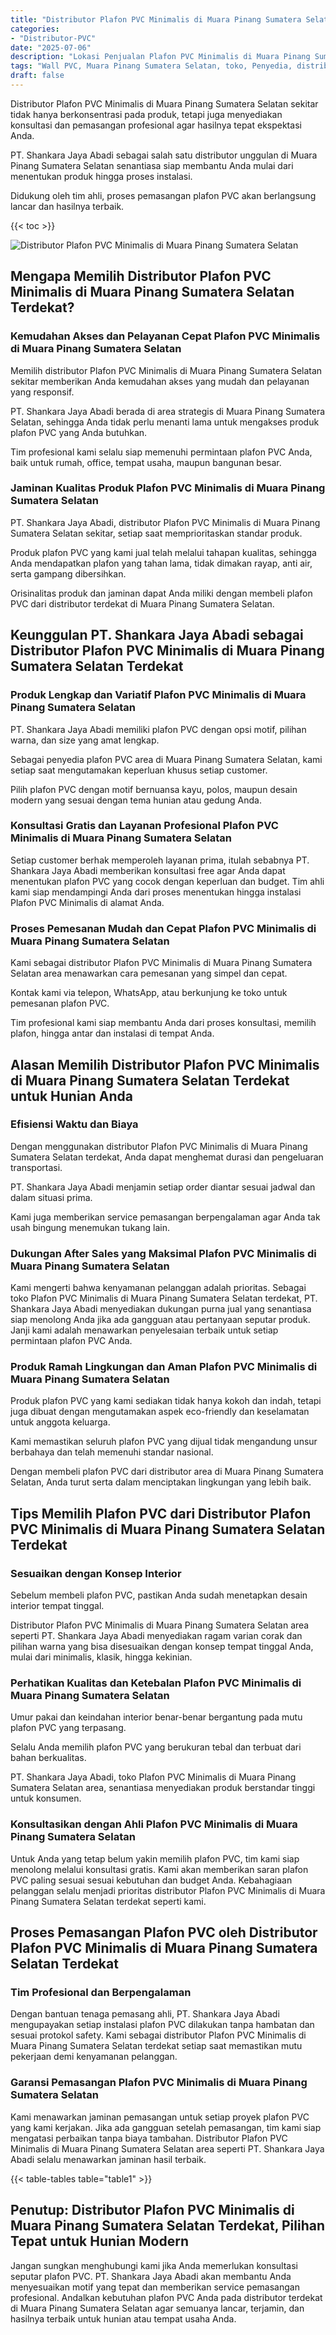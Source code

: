 ```yaml
---
title: "Distributor Plafon PVC Minimalis di Muara Pinang Sumatera Selatan"
categories: 
- "Distributor-PVC"
date: "2025-07-06"
description: "Lokasi Penjualan Plafon PVC Minimalis di Muara Pinang Sumatera Selatan bagi hunian, perkantoran, serta ritel. Produk berkualitas, variasi motif, variasi warna elegan, dengan layanan pemasangan dikerjakan oleh teknisi berpengalaman serta jaminan resmi!|Layanan penjualan Plafon PVC Minimalis di Muara Pinang Sumatera Selatan bagi kebutuhan hunian, kantor, maupun gerai, dengan material unggulan dan instalasi oleh tim ahli serta jaminan resmi.|Alternatif Plafon PVC Minimalis di Muara Pinang Sumatera Selatan yang andal untuk hunian, perkantoran, serta gerai, dengan produk berkualitas dan instalasi ditangani oleh teknisi ahli dan kepastian resmi.|Distribusi Plafon PVC Minimalis di Muara Pinang Sumatera Selatan untuk rumah, kantor, serta gerai, dengan panel berkualitas dan pemasangan dikerjakan oleh tenaga ahli profesional, dilengkapi beserta kepastian resmi.}"
tags: "Wall PVC, Muara Pinang Sumatera Selatan, toko, Penyedia, distributor"
draft: false
---
```


Distributor Plafon PVC Minimalis di Muara Pinang Sumatera Selatan sekitar tidak hanya berkonsentrasi pada produk, tetapi juga menyediakan konsultasi dan pemasangan profesional agar hasilnya tepat ekspektasi Anda.

PT. Shankara Jaya Abadi sebagai salah satu distributor unggulan di Muara Pinang Sumatera Selatan senantiasa siap membantu Anda mulai dari menentukan produk hingga proses instalasi.

Didukung oleh tim ahli, proses pemasangan plafon PVC akan berlangsung lancar dan hasilnya terbaik.

{{< toc >}}

![Distributor Plafon PVC Minimalis di Muara Pinang Sumatera Selatan](/images/Distributor-PVC/Distributor-Plafon-PVC-Minimalis-di-Muara-Pinang-Sumatera-Selatan.png)


## Mengapa Memilih Distributor Plafon PVC Minimalis di Muara Pinang Sumatera Selatan Terdekat?

### Kemudahan Akses dan Pelayanan Cepat Plafon PVC Minimalis di Muara Pinang Sumatera Selatan

Memilih distributor Plafon PVC Minimalis di Muara Pinang Sumatera Selatan sekitar memberikan Anda kemudahan akses yang mudah dan pelayanan yang responsif.

PT. Shankara Jaya Abadi berada di area strategis di Muara Pinang Sumatera Selatan, sehingga Anda tidak perlu menanti lama untuk mengakses produk plafon PVC yang Anda butuhkan.

Tim profesional kami selalu siap memenuhi permintaan plafon PVC Anda, baik untuk rumah, office, tempat usaha, maupun bangunan besar.

### Jaminan Kualitas Produk Plafon PVC Minimalis di Muara Pinang Sumatera Selatan

PT. Shankara Jaya Abadi, distributor Plafon PVC Minimalis di Muara Pinang Sumatera Selatan sekitar, setiap saat memprioritaskan standar produk.

Produk plafon PVC yang kami jual telah melalui tahapan kualitas, sehingga Anda mendapatkan plafon yang tahan lama, tidak dimakan rayap, anti air, serta gampang dibersihkan.

Orisinalitas produk dan jaminan dapat Anda miliki dengan membeli plafon PVC dari distributor terdekat di Muara Pinang Sumatera Selatan.

## Keunggulan PT. Shankara Jaya Abadi sebagai Distributor Plafon PVC Minimalis di Muara Pinang Sumatera Selatan Terdekat

### Produk Lengkap dan Variatif Plafon PVC Minimalis di Muara Pinang Sumatera Selatan

PT. Shankara Jaya Abadi memiliki plafon PVC dengan opsi motif, pilihan warna, dan size yang amat lengkap.

Sebagai penyedia plafon PVC area di Muara Pinang Sumatera Selatan, kami setiap saat mengutamakan keperluan khusus setiap customer.

Pilih plafon PVC dengan motif bernuansa kayu, polos, maupun desain modern yang sesuai dengan tema hunian atau gedung Anda.

### Konsultasi Gratis dan Layanan Profesional Plafon PVC Minimalis di Muara Pinang Sumatera Selatan

Setiap customer berhak memperoleh layanan prima, itulah sebabnya PT. Shankara Jaya Abadi memberikan konsultasi free agar Anda dapat menentukan plafon PVC yang cocok dengan keperluan dan budget. Tim ahli kami siap mendampingi Anda dari proses menentukan hingga instalasi Plafon PVC Minimalis di alamat Anda.

### Proses Pemesanan Mudah dan Cepat Plafon PVC Minimalis di Muara Pinang Sumatera Selatan

Kami sebagai distributor Plafon PVC Minimalis di Muara Pinang Sumatera Selatan area menawarkan cara pemesanan yang simpel dan cepat.

Kontak kami via telepon, WhatsApp, atau berkunjung ke toko untuk pemesanan plafon PVC.

Tim profesional kami siap membantu Anda dari proses konsultasi, memilih plafon, hingga antar dan instalasi di tempat Anda.

## Alasan Memilih Distributor Plafon PVC Minimalis di Muara Pinang Sumatera Selatan Terdekat untuk Hunian Anda

### Efisiensi Waktu dan Biaya

Dengan menggunakan distributor Plafon PVC Minimalis di Muara Pinang Sumatera Selatan terdekat, Anda dapat menghemat durasi dan pengeluaran transportasi.

PT. Shankara Jaya Abadi menjamin setiap order diantar sesuai jadwal dan dalam situasi prima.

Kami juga memberikan service pemasangan berpengalaman agar Anda tak usah bingung menemukan tukang lain.

### Dukungan After Sales yang Maksimal Plafon PVC Minimalis di Muara Pinang Sumatera Selatan

Kami mengerti bahwa kenyamanan pelanggan adalah prioritas. Sebagai toko Plafon PVC Minimalis di Muara Pinang Sumatera Selatan terdekat, PT. Shankara Jaya Abadi menyediakan dukungan purna jual yang senantiasa siap menolong Anda jika ada gangguan atau pertanyaan seputar produk. Janji kami adalah menawarkan penyelesaian terbaik untuk setiap permintaan plafon PVC Anda.

### Produk Ramah Lingkungan dan Aman Plafon PVC Minimalis di Muara Pinang Sumatera Selatan

Produk plafon PVC yang kami sediakan tidak hanya kokoh dan indah, tetapi juga dibuat dengan mengutamakan aspek eco-friendly dan keselamatan untuk anggota keluarga.

Kami memastikan seluruh plafon PVC yang dijual tidak mengandung unsur berbahaya dan telah memenuhi standar nasional.

Dengan membeli plafon PVC dari distributor area di Muara Pinang Sumatera Selatan, Anda turut serta dalam menciptakan lingkungan yang lebih baik.

## Tips Memilih Plafon PVC dari Distributor Plafon PVC Minimalis di Muara Pinang Sumatera Selatan Terdekat

### Sesuaikan dengan Konsep Interior

Sebelum membeli plafon PVC, pastikan Anda sudah menetapkan desain interior tempat tinggal.

Distributor Plafon PVC Minimalis di Muara Pinang Sumatera Selatan area seperti PT. Shankara Jaya Abadi menyediakan ragam varian corak dan pilihan warna yang bisa disesuaikan dengan konsep tempat tinggal Anda, mulai dari minimalis, klasik, hingga kekinian.

### Perhatikan Kualitas dan Ketebalan Plafon PVC Minimalis di Muara Pinang Sumatera Selatan

Umur pakai dan keindahan interior benar-benar bergantung pada mutu plafon PVC yang terpasang.

Selalu Anda memilih plafon PVC yang berukuran tebal dan terbuat dari bahan berkualitas.

PT. Shankara Jaya Abadi, toko Plafon PVC Minimalis di Muara Pinang Sumatera Selatan area, senantiasa menyediakan produk berstandar tinggi untuk konsumen.

### Konsultasikan dengan Ahli Plafon PVC Minimalis di Muara Pinang Sumatera Selatan

Untuk Anda yang tetap belum yakin memilih plafon PVC, tim kami siap menolong melalui konsultasi gratis. Kami akan memberikan saran plafon PVC paling sesuai sesuai kebutuhan dan budget Anda. Kebahagiaan pelanggan selalu menjadi prioritas distributor Plafon PVC Minimalis di Muara Pinang Sumatera Selatan terdekat seperti kami.

## Proses Pemasangan Plafon PVC oleh Distributor Plafon PVC Minimalis di Muara Pinang Sumatera Selatan Terdekat

### Tim Profesional dan Berpengalaman

Dengan bantuan tenaga pemasang ahli, PT. Shankara Jaya Abadi mengupayakan setiap instalasi plafon PVC dilakukan tanpa hambatan dan sesuai protokol safety. Kami sebagai distributor Plafon PVC Minimalis di Muara Pinang Sumatera Selatan terdekat setiap saat memastikan mutu pekerjaan demi kenyamanan pelanggan.

### Garansi Pemasangan Plafon PVC Minimalis di Muara Pinang Sumatera Selatan

Kami menawarkan jaminan pemasangan untuk setiap proyek plafon PVC yang kami kerjakan. Jika ada gangguan setelah pemasangan, tim kami siap mengatasi perbaikan tanpa biaya tambahan. Distributor Plafon PVC Minimalis di Muara Pinang Sumatera Selatan area seperti PT. Shankara Jaya Abadi selalu menawarkan jaminan hasil terbaik.

{{< table-tables table="table1" >}}

## Penutup: Distributor Plafon PVC Minimalis di Muara Pinang Sumatera Selatan Terdekat, Pilihan Tepat untuk Hunian Modern

Jangan sungkan menghubungi kami jika Anda memerlukan konsultasi seputar plafon PVC. PT. Shankara Jaya Abadi akan membantu Anda menyesuaikan motif yang tepat dan memberikan service pemasangan profesional. Andalkan kebutuhan plafon PVC Anda pada distributor terdekat di Muara Pinang Sumatera Selatan agar semuanya lancar, terjamin, dan hasilnya terbaik untuk hunian atau tempat usaha Anda.